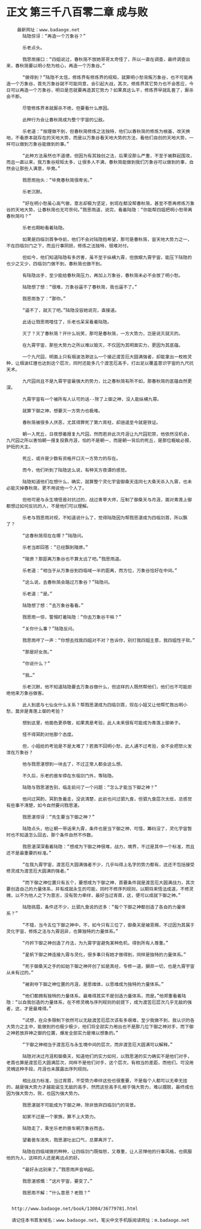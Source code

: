 # 正文 第三千八百零二章 成与败
        最新网址：www.badaoge.net
          陆隐惊讶：“再造一个万象谷？”
      
          乐老点头。
      
          戮思雨接口：“四姐说过，春秋简不放她哥哥太奇怪了，所以一直在调查，最终调查出来，春秋简要以明小愁为核心，再造一个万象谷。”
      
          “做得到？”陆隐不太信，修炼界有修炼界的规矩，就算明小愁背叛万象谷，也不可能再造一个万象谷，首先万象谷就不可能同意，会引起大战，其次，修炼界其它势力也不会答应，今日可以再造一个万象谷，明日是否就要再造其它势力？如果真这么干，修炼界早就乱套了，厮杀会不断。
      
          尽管修炼界本就厮杀不绝，但要看什么原因。
      
          此种行为会让春秋简成为整个宇宙的公敌。
      
          乐老道：“按理做不到，但春秋简修炼之法独特，他们以春秋简的修炼为根基，改天换地，不看原本就存在的天地大势，而是以万象谷看天地大势的方法，看他们自创的天地大势，一样可以做到万象谷能做到的事。”
      
          “此种方法虽然也不道德，但因为有其独创之法，后果没那么严重，不至于被群起围攻，而且一直以来，我万象谷规矩太多，让很多人不满，春秋简能做到我们万象谷可以做到的事，自然会让那些人满意，毕竟。”
      
          戮思雨抬头：“毕竟春秋简很卑劣。”
      
          乐老沉默。
      
          “好在明小愁虽心高气傲，意志却极为坚定，到现在都没帮春秋简，甚至不愿再修炼万象谷的天地大势，让春秋简也无可奈何。”戮思雨道，说完，看着陆隐：“你能帮四姐把明小愁带离春秋简吗？”
      
          乐老也期盼看着陆隐。
      
          如果是四临剑首争夺前，他们不会对陆隐抱希望，那可是春秋简，宙天地大势力之一，不在四临剑门之下，而且行事阴损，修炼之法独特，很难对付。
      
          但如今，他们知道陆隐有多厉害，虽不至于纵横九霄，但放眼九霄宇宙，能压下陆隐的也少之又少，四临剑门做不到，春秋简也做不到。
      
          有陆隐出手，至少能给春秋简压力，再加上万象谷，春秋简未必不会放了明小愁。
      
          陆隐想了想：“很难，万象谷逼不了春秋简，我也逼不了。”
      
          戮思雨急了：“那你。”
      
          “逼不了，就灭了吧。”陆隐没容她说完，直接道。
      
          此话让戮思雨噎住了，乐老也呆呆看着陆隐。
      
          灭了？灭了春秋简？开什么玩笑，那可是春秋简，一方大势力，岂是说灭就灭的。
      
          在九霄宇宙，那些大势力之所以难以毁灭，不仅因为其明面实力，更因为其底蕴。
      
          一个九尺园，明面上只有烟波浩渺这么一个接近渡苦厄大圆满强者，却能拿出一枚枚灵种，让烟波红狸也达到这个层次，同时还能多几个渡苦厄高手，打出足以覆盖意识宇宙的九尺抗天术。
      
          九尺园尚且不是九霄宇宙最强大的势力，比之春秋简有所不如，那春秋简的底蕴自然更深。
      
          九霄宇宙有一个被所有人认可的话--除了上御之神，没人能纵横九霄。
      
          就算下御之神，想要灭一方势力也极难。
      
          春秋简被很多人厌恶，尤其得罪死了第六宵柱，却逍遥至今就是铁证。
      
          朝一入死丘，日夜想着报复九尺园，然而若非此次月涯让九尺园犯禁，他依然没机会，九尺园之所以害怕朝一报复投靠月涯，怕的不是朝一，而是朝一背后的死丘，是那位睚眦必报，护短的大主。
      
          死丘，或许是少数有资格开口灭一方势力的存在。
      
          而今，他们听到了陆隐这么说，有种天方夜谭的感觉。
      
          陆隐知道他们在想什么，确实，就算整个灵化宇宙御桑天连同七大桑天杀入九霄，也未必能灭掉春秋简，更不用说他一个人了。
      
          但他可是与永生境怪兽对抗过的，战过青草大师，压制了御桑天与月涯，面对青莲上御都想过如何反抗的人，不是他们可以理解。
      
          乐老与戮思雨对视，不知道说什么了，觉得陆隐因为帮戮思湛成为四临剑首，所以飘了？
      
          “这春秋简现在在哪？”陆隐问。
      
          乐老当即回答：“已经飘到陵原。”
      
          “陵原？那距离万象谷也不算太远了吧。”戮思雨道。
      
          乐老道：“相当于从万象谷到四临域一半的距离，而方位，万象谷恰好在中间。”
      
          “这么说，去春秋简会路过万象谷？”陆隐问。
      
          乐老道：“是。”
      
          陆隐想了想：“去万象谷看看。”
      
          戮思雨一惊，警惕盯着陆隐：“你去万象谷干嘛？”
      
          “关你什么事？”陆隐反问。
      
          戮思雨哼了一声：“你想去找我四姐对不对？告诉你，别打我四姐主意，我四姐性子软。”
      
          “那是好女孩。”
      
          “你说什么？”
      
          “我…”
      
          乐老沉默，他不知道陆隐要去万象谷做什么，但这样的人既然帮他们，他们也不可能拒绝他来万象谷做客。
      
          此人到底与七仙女什么关系？帮戮思湛成为四临剑首，现在小姐又让他帮忙救出明小愁，莫非是青莲上御的考验？
      
          想到这里，他面色更恭敬，如果真是考验，此人未来很有可能成为青莲上御弟子。
      
          怪不得冥酌对他那个态度。
      
          但，小姐给的考验是不是太难了？若救不回明小愁，此人通不过考验，会不会把怒火发泄在万象谷？
      
          他与戮思湛想到一块去了，不过正常人都会这么想。
      
          不久后，乐老的兽车停在东临剑门外，等陆隐。
      
          陆隐与戮思湛告别，临走前问了一个问题：“怎么才能当下御之神？”
      
          他问过冥酌，冥酌急着走，没说清楚，此前也问过驷九食，但驷九食层次太低，总感觉有些事不清楚，如今自然要问戮思湛。
      
          戮思湛惊讶：“先生要当下御之神？”
      
          陆隐点头，他让朝一带话来九霄，条件也是当下御之神，可惜，筹码没了，灵化宇宙暂时也不知道怎么回去，那个条件自然不作数。
      
          戮思湛深深看着陆隐：“想成为下御之神很难，战力，境界，不过是其中一个标准，而且还不是最重要的标准。”
      
          “在我九霄宇宙，渡苦厄大圆满强者不少，几乎叫得上名字的势力都有，这还不包括接受修灵成为渡苦厄大圆满的强者。”
      
          “而下御之神位置只有五个，要想成为下御之神，首要条件就是渡苦厄大圆满战力，其次要创造自己的力量体系，并有成就永生的可能，同时不修序列规则，以期将来悟法成道，不修灵魄，以不为他人之下为意志，没有势力牵绊，最好当过宵首，这，便可以成就下御之神。”
      
          陆隐挑眉，条件还不少，比驷九食说的还多：“每个下御之神都创造了各自的力量体系？”
      
          “不错，当今五位下御之神中，不，如今只有三位了，御桑天是被恩赐，不过因为其属于灵化宇宙，修炼之法与九霄迥异，也算独特的力量体系。”
      
          “丹妗下御之神创造了丹法，为九霄宇宙避免某种危机，得到所有人尊重。”
      
          “星帆下御之神连接九霄与灵化，很多事只有她才做得到，同样是独特的力量体系。”
      
          “死于御桑天之手的如始下御之神开创了如是真经，专修一道，摒弃一切，也是九霄宇宙从未有过的。”
      
          “被剥夺下御之神位置的月涯，是思维体，以思维成为独特的力量体系。”
      
          “他们都拥有独特的力量体系，最难得其实不是创造力量体系，而是。”他郑重看着陆隐：“以自我创造的力量体系，在不修灵魄与序列规则的前提下，成为渡苦厄层次几乎无敌的强者，这，才是最难得。”
      
          “试想，在众多限制下依然可以无敌渡苦厄层次该有多艰难，至少我做不到，我认识的各大势力之主中，能做到的也极少极少，他们将全部实力用出也不是那几位下御之神对手，而下御之神若放弃神之御的位置，爆发全部实力是难以想象的。”
      
          “下御之神相当于渡苦厄与永生境中间的层次，而非渡苦厄大圆满可以解释。”
      
          陆隐对决过月涯和御桑天，知道他们的实力如何，以戮思湛的实力确实不是他们对手，老首也算是渡苦厄大圆满层次，同样不是他们对手，这个层次，有相当的差距，而他们，可没用灵魄这种手段，月涯也未展露出序列规则。
      
          相比战力标准，当过宵首，不受势力牵绊这些也很重要，不是每个人都可以无牵无挂的，越是强大势力才越能诞生无敌的高手，然而这些高手扎根于强大势力，难以摆脱，最终成也因为强大势力，败，也因为强大势力。
      
          戮思湛就不可能成为下御之神，除非放弃四临剑门的背景。
      
          如家不过是一个家族，算不上大势力。
      
          陆隐走了，乘坐乐老的兽车朝万象谷而去。
      
          望着兽车消失，戮思湛吐出口气，总算离开了。
      
          陆隐在四临域做的种种，让四临剑门既恼怒，又尊重，让人忌惮他的行事风格，也佩服他的为人，这样的人还是离远点的好。
      
          “最好永远别来了。”戮思雨声音响起。
      
          戮思湛感慨：“这片宇宙，要变了。”
      
          戮思雨不解：“什么意思？老戮？”
      
      
      http://www.badaoge.net/book/13084/36779781.html
      
      请记住本书首发域名：www.badaoge.net。笔尖中文手机版阅读网址：m.badaoge.net